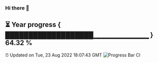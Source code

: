 ### Hi there 👋
⏳ Year progress { ███████████████████▁▁▁▁▁▁▁▁▁▁▁ } 64.32 %
---
⏰ Updated on Tue, 23 Aug 2022 18:07:43 GMT
![Progress Bar CI](https://github.com/Moyi321/Moyi321/workflows/Progress%20Bar%20CI/badge.svg)
